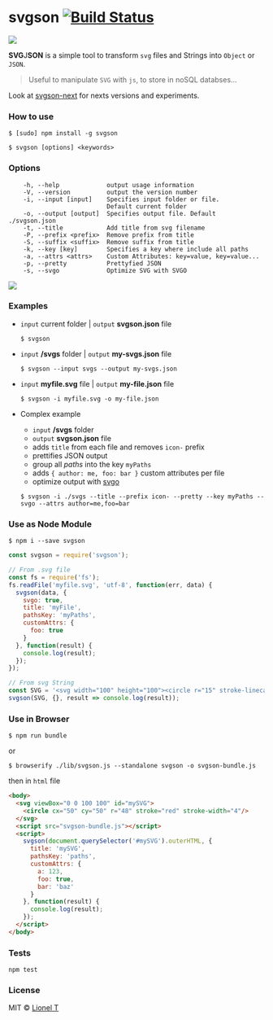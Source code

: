 # svgson [![Build Status](https://travis-ci.org/elrumordelaluz/svgson.svg?branch=master)](https://travis-ci.org/elrumordelaluz/svgson)

![](https://cdn.rawgit.com/elrumordelaluz/svgson/master/logo.svg)

**SVG**J**SON** is a simple tool to transform `svg` files and Strings into `Object` or `JSON`.

> Useful to manipulate `SVG` with `js`, to store in noSQL databses...

Look at [svgson-next](https://github.com/elrumordelaluz/svgson-next) for nexts versions and experiments.

### How to use

```
$ [sudo] npm install -g svgson
```

```
$ svgson [options] <keywords>
```

### Options

```
    -h, --help             output usage information
    -V, --version          output the version number
    -i, --input [input]    Specifies input folder or file.
                           Default current folder
    -o, --output [output]  Specifies output file. Default ./svgson.json
    -t, --title            Add title from svg filename
    -P, --prefix <prefix>  Remove prefix from title
    -S, --suffix <suffix>  Remove suffix from title
    -k, --key [key]        Specifies a key where include all paths
    -a, --attrs <attrs>    Custom Attributes: key=value, key=value...
    -p, --pretty           Prettyfied JSON
    -s, --svgo             Optimize SVG with SVGO
```

![](https://cdn.rawgit.com/elrumordelaluz/svgson/master/example.gif)

### Examples

- `input` current folder | `output` **svgson.json** file

  ```
  $ svgson
  ```

- `input` **/svgs** folder | `output` **my-svgs.json** file

  ```
  $ svgson --input svgs --output my-svgs.json
  ```

- `input` **myfile.svg** file | `output` **my-file.json** file

  ```
  $ svgson -i myfile.svg -o my-file.json
  ```

- Complex example
  - `input` **/svgs** folder
  - `output` **svgson.json** file
  - adds `title` from each file and removes `icon-` prefix
  - prettifies JSON output
  - group all _paths_ into the key `myPaths`
  - adds `{ author: me, foo: bar }` custom attributes per file
  - optimize output with [svgo](https://github.com/svg/svgo)

  ```
  $ svgson -i ./svgs --title --prefix icon- --pretty --key myPaths --svgo --attrs author=me,foo=bar
  ```

### Use as Node Module

```
$ npm i --save svgson
```

```js
const svgson = require('svgson');

// From .svg file
const fs = require('fs');
fs.readFile('myfile.svg', 'utf-8', function(err, data) {
  svgson(data, {
    svgo: true,
    title: 'myFile',
    pathsKey: 'myPaths',
    customAttrs: {
      foo: true
    }
  }, function(result) {
    console.log(result);
  });
});

// From svg String
const SVG = '<svg width="100" height="100"><circle r="15" stroke-linecap="round" /></svg>';
svgson(SVG, {}, result => console.log(result));

```

### Use in Browser

```
$ npm run bundle
```
or

```
$ browserify ./lib/svgson.js --standalone svgson -o svgson-bundle.js
```
then in `html` file

```html
<body>
  <svg viewBox="0 0 100 100" id="mySVG">
  	<circle cx="50" cy="50" r="48" stroke="red" stroke-width="4"/>
  </svg>
  <script src="svgson-bundle.js"></script>
  <script>
    svgson(document.querySelector('#mySVG').outerHTML, {
      title: 'mySVG',
      pathsKey: 'paths',
      customAttrs: {
        a: 123,
        foo: true,
        bar: 'baz'
      }
    }, function(result) {
      console.log(result);
    });
  </script>
</body>
```

### Tests
```
npm test
```

### License

MIT © [Lionel T](https://elrumordelaluz.com)

